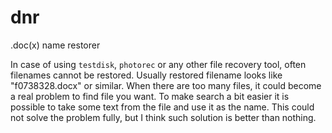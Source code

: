 # dnr
.doc(x) name restorer

In case of using `testdisk`, `photorec` or any other file recovery tool, often filenames cannot be restored. Usually restored filename looks like "f0738328.docx" or similar. When there are too many files, it could become a real problem to find file you want. To make search a bit easier it is possible to take some text from the file and use it as the name. This could not solve the problem fully, but I think such solution is better than nothing.
